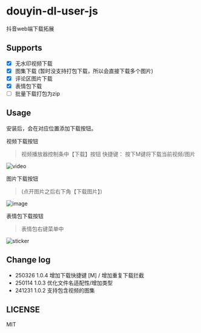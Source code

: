 # douyin-dl-user-js
抖音web端下载拓展

## Supports
- [x] 无水印视频下载
- [x] 图集下载 (暂时没支持打包下载，所以会直接下载多个图片)
- [x] 评论区图片下载
- [x] 表情包下载
- [ ] 批量下载打包为zip

## Usage
安装后，会在对应位置添加下载按钮。

视频下载按钮
> 视频播放器控制条中【下载】按钮
> 快捷键： 按下M键将下载当前视频/图片

![video](https://github.com/zhzLuke96/douyin-dl-user-js/raw/main/docs/video_btn.jpg)

图片下载按钮
> (点开图片之后右下角【下载图片】)

![image](https://github.com/zhzLuke96/douyin-dl-user-js/raw/main/docs/image_btn.jpg)

表情包下载按钮
> 表情包右键菜单中

![sticker](https://github.com/zhzLuke96/douyin-dl-user-js/raw/main/docs/sticker_btn.jpg)

## Change log
- 250326 1.0.4 增加下载快捷键 [M] / 增加重复下载拦截
- 250114 1.0.3 优化文件名适配性/增加类型
- 241231 1.0.2 支持包含视频的图集

## LICENSE
MIT
